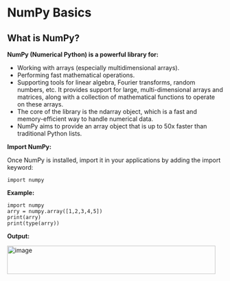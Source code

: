 # NumPy Basics

## **What is NumPy?**

**NumPy (Numerical Python) is a powerful library for:**

* Working with arrays (especially multidimensional arrays).
* Performing fast mathematical operations.
* Supporting tools for linear algebra, Fourier transforms, random numbers, etc. It provides support for large, multi-dimensional arrays and matrices, along with a collection of mathematical functions to operate on these arrays.
* The core of the library is the ndarray object, which is a fast and memory-efficient way to handle numerical data.
* NumPy aims to provide an array object that is up to 50x faster than traditional Python lists.

**Import NumPy:**

Once NumPy is installed, import it in your applications by adding the import keyword:
```
import numpy
```

**Example:**
```
import numpy
arry = numpy.array([1,2,3,4,5])
print(arry)
print(type(arry))
```
**Output:**

<img width="485" height="66" alt="image" src="https://github.com/user-attachments/assets/295c304d-6a51-4135-8a15-b328a99a8e29" />

